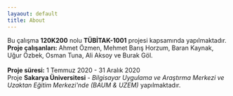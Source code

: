 ```yaml
---
layaout: default
title: About
---
```

Bu çalışma **120K200** nolu **TÜBİTAK-1001** projesi kapsamında yapılmaktadır. <br> 
**Proje çalışanları:** Ahmet  Özmen, Mehmet Barış Horzum, Baran Kaynak, Uğur Özbek, Osman Tuna, Ali Aksoy ve Burak Göl.<br>  
**Proje süresi:** 1 Temmuz 2020 - 31 Aralık 2020 <br>
Proje **Sakarya Üniversitesi** - _Bilgisayar Uygulama ve Araştırma Merkezi ve Uzaktan Eğitim Merkezi'nde (BAUM & UZEM)_ yapılmaktadır. 
